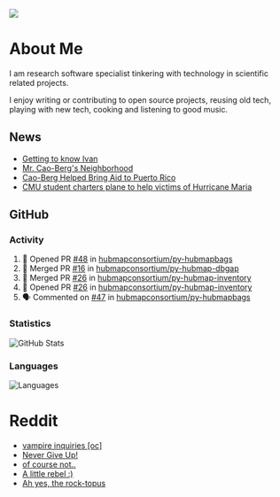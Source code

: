 ![](https://komarev.com/ghpvc/?username=icaoberg)

# About Me
I am research software specialist tinkering with technology in scientific related projects.

I enjoy writing or contributing to open source projects, reusing old tech, playing with new tech, cooking and listening to good music.

## News
* [Getting to know Ivan](https://www.psc.edu/ivan-inside-psc-spotlight-2/)
* [Mr. Cao-Berg's Neighborhood](https://www.cmu.edu/engage/about-us/news/alumni/profile-cao-berg.html)
* [Cao-Berg Helped Bring Aid to Puerto Rico](https://www.cmu.edu/piper/news/archives/2018/february/ivan-cao-berg.html)
* [CMU student charters plane to help victims of Hurricane Maria](http://thetartan.org/2017/10/30/news/puerto-rico-aid)

## GitHub
### Activity
<!--START_SECTION:activity-->
1. 💪 Opened PR [#48](https://github.com/hubmapconsortium/py-hubmapbags/pull/48) in [hubmapconsortium/py-hubmapbags](https://github.com/hubmapconsortium/py-hubmapbags)
2. 🎉 Merged PR [#16](https://github.com/hubmapconsortium/py-hubmap-dbgap/pull/16) in [hubmapconsortium/py-hubmap-dbgap](https://github.com/hubmapconsortium/py-hubmap-dbgap)
3. 🎉 Merged PR [#26](https://github.com/hubmapconsortium/py-hubmap-inventory/pull/26) in [hubmapconsortium/py-hubmap-inventory](https://github.com/hubmapconsortium/py-hubmap-inventory)
4. 💪 Opened PR [#26](https://github.com/hubmapconsortium/py-hubmap-inventory/pull/26) in [hubmapconsortium/py-hubmap-inventory](https://github.com/hubmapconsortium/py-hubmap-inventory)
5. 🗣 Commented on [#47](https://github.com/hubmapconsortium/py-hubmapbags/issues/47#issuecomment-2067717041) in [hubmapconsortium/py-hubmapbags](https://github.com/hubmapconsortium/py-hubmapbags)
<!--END_SECTION:activity-->

### Statistics
![GitHub Stats](https://github-readme-stats.vercel.app/api?username=icaoberg&count_private=true&show_icons=true)

### Languages
![Languages](https://github-readme-stats.vercel.app/api/top-langs/?username=icaoberg&show_icons=true&langs_count=10&hide=HTML,C,CSS,M)

# Reddit
<!-- BLOG-POST-LIST:START -->
- [vampire inquiries [oc]](https://www.reddit.com/r/u_icaoberg/comments/1705gy9/vampire_inquiries_oc/)
- [Never Give Up!](https://www.reddit.com/r/u_icaoberg/comments/13mcab5/never_give_up/)
- [of course not..](https://www.reddit.com/r/u_icaoberg/comments/13mc9h5/of_course_not/)
- [A little rebel :&rpar;](https://www.reddit.com/r/u_icaoberg/comments/13mc6yc/a_little_rebel/)
- [Ah yes, the rock-topus](https://www.reddit.com/r/u_icaoberg/comments/13mc4xk/ah_yes_the_rocktopus/)
<!-- BLOG-POST-LIST:END -->
